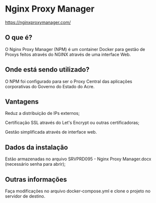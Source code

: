 # Nginx Proxy Manager

https://nginxproxymanager.com/

## O que é?
O Nginx Proxy Manager (NPM) é um container Docker para gestão de Proxys feitos através do NGINX através de uma interface Web.

## Onde está sendo utilizado?
O NPM foi configurado para ser o Proxy Central das aplicações corporativas do Governo do Estado do Acre.

## Vantagens
Reduz a distribuição de IPs externos;

Certificação SSL através do Let's Encrypt ou outras certificadoras;

Gestão simplificada através de interface web.

## Dados da instalação
Estão armazenadas no arquivo SRVPRD095 - Nginx Proxy Manager.docx (necessário senha para abrir);

## Outras informações
Faça modificações no arquivo docker-compose.yml e clone o projeto no servidor de destino.
